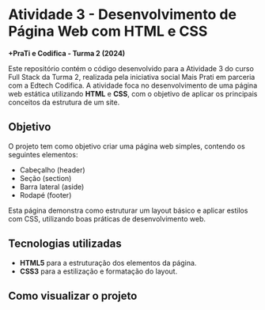 # Atividade 3 - Desenvolvimento de Página Web com HTML e CSS
**+PraTi e Codifica - Turma 2 (2024)**

Este repositório contém o código desenvolvido para a Atividade 3 do curso Full Stack da Turma 2, realizada pela iniciativa social Mais Prati em parceria com a Edtech Codifica. A atividade foca no desenvolvimento de uma página web estática utilizando **HTML** e **CSS**, com o objetivo de aplicar os principais conceitos da estrutura de um site.

## Objetivo
O projeto tem como objetivo criar uma página web simples, contendo os seguintes elementos:
- Cabeçalho (header)
- Seção (section)
- Barra lateral (aside)
- Rodapé (footer)

Esta página demonstra como estruturar um layout básico e aplicar estilos com CSS, utilizando boas práticas de desenvolvimento web.

## Tecnologias utilizadas
- **HTML5** para a estruturação dos elementos da página.
- **CSS3** para a estilização e formatação do layout.

## Como visualizar o projeto